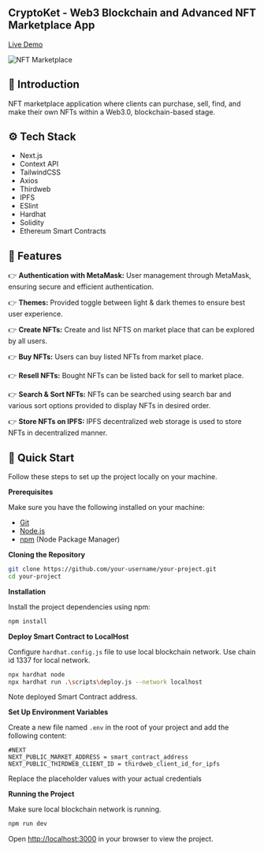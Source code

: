## CryptoKet - Web3 Blockchain and Advanced NFT Marketplace App

[Live Demo](https://cryptoket-tau.vercel.app/)

![NFT Marketplace](https://media.graphassets.com/output=format:jpg/M5b4PwytRxmthXO6YOZ4)

## 🤖 Introduction
NFT marketplace application where clients can purchase, sell, find, and make their own NFTs within a Web3.0, blockchain-based stage.

## ⚙️ Tech Stack

- Next.js
- Context API
- TailwindCSS
- Axios
- Thirdweb
- IPFS
- ESlint
- Hardhat
- Solidity
- Ethereum Smart Contracts

## 🔋 Features

👉 **Authentication with MetaMask:** User management through MetaMask, ensuring secure and efficient authentication.
        
👉 **Themes:** Provided toggle between light & dark themes to ensure best user experience. 
    
👉 **Create NFTs:** Create and list NFTS on market place that can be explored by all users.

👉 **Buy NFTs:** Users can buy listed NFTs from market place.

👉 **Resell NFTs:** Bought NFTs can be listed back for sell to market place.

 👉 **Search & Sort NFTs:** NFTs can be searched using search bar and various sort options provided to display NFTs in desired order.

 👉 **Store NFTs on IPFS:** IPFS decentralized web storage is used to store NFTs in decentralized manner.

## 🤸 Quick Start

Follow these steps to set up the project locally on your machine.

**Prerequisites**

Make sure you have the following installed on your machine:

- [Git](https://git-scm.com/)
- [Node.js](https://nodejs.org/en)
- [npm](https://www.npmjs.com/) (Node Package Manager)

**Cloning the Repository**

```bash
git clone https://github.com/your-username/your-project.git
cd your-project
```

**Installation**

Install the project dependencies using npm:

```bash
npm install
```

**Deploy Smart Contract to LocalHost**

Configure `hardhat.config.js` file to use local blockchain network. Use chain id 1337 for local network.

```bash
npx hardhat node
npx hardhat run .\scripts\deploy.js --network localhost
```

Note deployed Smart Contract address.

**Set Up Environment Variables**

Create a new file named `.env` in the root of your project and add the following content:

```env
#NEXT
NEXT_PUBLIC_MARKET_ADDRESS = smart_contract_address
NEXT_PUBLIC_THIRDWEB_CLIENT_ID = thirdweb_client_id_for_ipfs
```

Replace the placeholder values with your actual credentials 

**Running the Project**

Make sure local blockchain network is running.

```bash
npm run dev
```

Open [http://localhost:3000](http://localhost:3000) in your browser to view the project.
 
